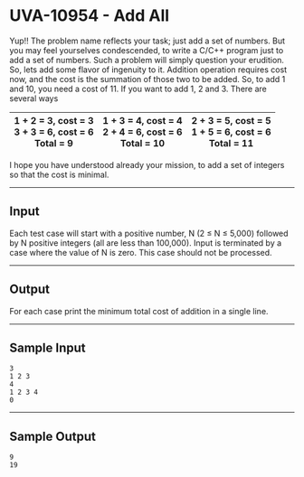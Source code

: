 # UVA-10954 - Add All

Yup!! The problem name reflects your task; just add a set of numbers. But you may feel yourselves condescended, to write a C/C++ program just to add a set of numbers. Such a problem will simply question your erudition. So, lets add some flavor of ingenuity to it.
Addition operation requires cost now, and the cost is the summation of those two to be added. So, to add 1 and 10, you need a cost of 11. If you want to add 1, 2 and 3. There are several ways

| 1 + 2 = 3, cost = 3<br>3 + 3 = 6, cost = 6<br>Total = 9 | 1 + 3 = 4, cost = 4<br>2 + 4 = 6, cost = 6<br>Total = 10 | 2 + 3 = 5, cost = 5<br>1 + 5 = 6, cost = 6<br>Total = 11 |
|---|---|---|

I hope you have understood already your mission, to add a set of integers so that the cost is minimal.

---
## Input

Each test case will start with a positive number, N (2 ≤ N ≤ 5,000) followed by N positive integers (all are less than 100,000). Input is terminated by a case where the value of N is zero. This case should not be processed.

---
## Output

For each case print the minimum total cost of addition in a single line.

---
## Sample Input

```
3
1 2 3
4
1 2 3 4
0
```

---
## Sample Output

```
9
19
```